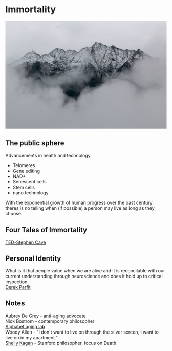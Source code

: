 # Immortality  
![Immortality](/Images/Immortality1.jpg)  

## The public sphere  
Advancements in health and technology
* Telomeres
* Gene editing
* NAD+
* Senescent cells
* Stem cells
* nano technology  

With the exponential growth of human progress over the past century theres is no telling when (if possible) a person may live as long as they choose.

## Four Tales of Immortality  
[TED-Stephen Cave](https://www.youtube.com/watch?v=PB7xs7UpIfY)  

## Personal Identity  
What is it that people value when we are alive and it is reconcilable with our current understanding through neuroscience and does it hold up to critical inspection.  
[Derek Parfit](http://home.sandiego.edu/~baber/metaphysics/readings/Parfit.PersonalIdentity.pdf)

## Notes
Aubrey De Grey - anti-aging advocate  
Nick Bostrom - contemporary philosopher  
[Alphabet aging lab](https://www.calicolabs.com/)  
Woody Allen - "I don't want to live on through the silver screen, I want to live on in my apartment."  
[Shelly Kagan](https://yalebooks.yale.edu/book/9780300180848/death) - Stanford philosopher, focus on Death.
